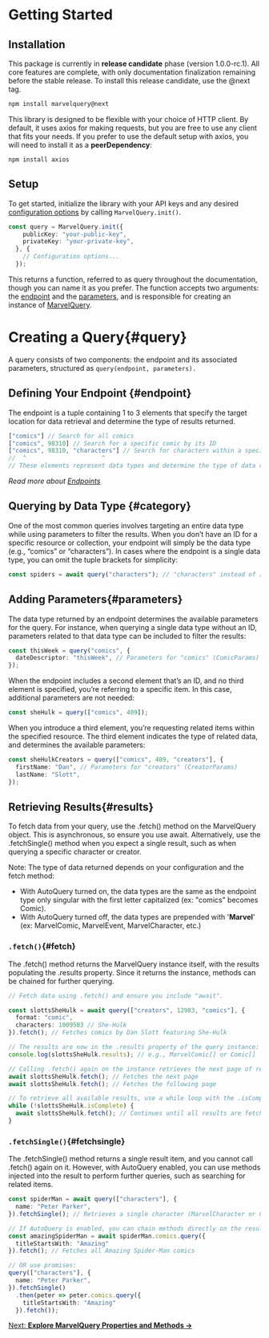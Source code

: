 # Getting Started

## Installation

This package is currently in **release candidate** phase (version 1.0.0-rc.1). All core features are complete, with only documentation finalization remaining before the stable release. To install this release candidate, use the @next tag.

```bash npm2yarn
npm install marvelquery@next
```

This library is designed to be flexible with your choice of HTTP client. By default, it uses axios for making requests, but you are free to use any client that fits your needs. If you prefer to use the default setup with axios, you will need to install it as a **peerDependency**:

```shell
npm install axios
```

## Setup

To get started, initialize the library with your API keys and any desired [configuration options](#config) by calling `MarvelQuery.init()`.

```ts
const query = MarvelQuery.init({
    publicKey: "your-public-key",
    privateKey: "your-private-key",
  }, {
    // Configuration options...
  });
```

This returns a function, referred to as query throughout the documentation, though you can name it as you prefer. The function accepts two arguments: the [endpoint](#endpoint) and the [parameters](api-parameters.md), and is responsible for creating an instance of [MarvelQuery](#marvelquery).

# Creating a Query{#query}

A query consists of two components: the endpoint and its associated parameters, structured as `query(endpoint, parameters).`

## Defining Your Endpoint {#endpoint}

The endpoint is a tuple containing 1 to 3 elements that specify the target location for data retrieval and determine the type of results returned.

```ts
["comics"] // Search for all comics
["comics", 98310] // Search for a specific comic by its ID
["comics", 98310, "characters"] // Search for characters within a specific comic
//  ^                     ^
// These elements represent data types and determine the type of data returned by the API.
```

*Read more about [Endpoints](endpoints.md)*

## Querying by Data Type {#category}

One of the most common queries involves targeting an entire data type while using parameters to filter the results. When you don’t have an ID for a specific resource or collection, your endpoint will simply be the data type (e.g., “comics” or “characters”). In cases where the endpoint is a single data type, you can omit the tuple brackets for simplicity:

```ts
const spiders = await query("characters"); // "characters" instead of ["characters"]
```

## Adding Parameters{#parameters}

The data type returned by an endpoint determines the available parameters for the query. For instance, when querying a single data type without an ID, parameters related to that data type can be included to filter the results:

```ts
const thisWeek = query("comics", {
  dateDescriptor: "thisWeek", // Parameters for "comics" (ComicParams)
});
```

When the endpoint includes a second element that’s an ID, and no third element is specified, you’re referring to a specific item. In this case, additional parameters are not needed:

```ts
const sheHulk = query(["comics", 409]);
```

When you introduce a third element, you’re requesting related items within the specified resource. The third element indicates the type of related data, and determines the available parameters:

```ts
const sheHulkCreators = query(["comics", 409, "creators"], {
  firstName: "Dan", // Parameters for "creators" (CreatorParams)
  lastName: "Slott",
});
```

## Retrieving Results{#results}

To fetch data from your query, use the .fetch() method on the MarvelQuery object. This is asynchronous, so ensure you use await. Alternatively, use the .fetchSingle() method when you expect a single result, such as when querying a specific character or creator.

Note: The type of data returned depends on your configuration and the fetch method:

- With AutoQuery turned on, the data types are the same as the endpoint type only singular with the first letter capitalized (ex: "comics" becomes Comic).
- With AutoQuery turned off, the data types are prepended with '**Marvel**' (ex: MarvelComic, MarvelEvent, MarvelCharacter, etc.)

### `.fetch()`{#fetch}

The .fetch() method returns the MarvelQuery instance itself, with the results populating the .results property. Since it returns the instance, methods can be chained for further querying.

```ts
// Fetch data using .fetch() and ensure you include "await".

const slottsSheHulk = await query(["creators", 12983, "comics"], {
  format: "comic",
  characters: 1009583 // She-Hulk
}).fetch(); // Fetches comics by Dan Slott featuring She-Hulk

// The results are now in the .results property of the query instance:
console.log(slottsSheHulk.results); // e.g., MarvelComic[] or Comic[]

// Calling .fetch() again on the instance retrieves the next page of results:
await slottsSheHulk.fetch(); // Fetches the next page
await slottsSheHulk.fetch(); // Fetches the following page

// To retrieve all available results, use a while loop with the .isComplete property:
while (!slottsSheHulk.isComplete) {
  await slottsSheHulk.fetch(); // Continues until all results are fetched
}
```

### `.fetchSingle()`{#fetchsingle}

The .fetchSingle() method returns a single result item, and you cannot call .fetch() again on it. However, with AutoQuery enabled, you can use methods injected into the result to perform further queries, such as searching for related items.

```ts
const spiderMan = await query(["characters"], {
  name: "Peter Parker",
}).fetchSingle(); // Retrieves a single character (MarvelCharacter or Character)

// If AutoQuery is enabled, you can chain methods directly on the result:
const amazingSpiderMan = await spiderMan.comics.query({
  titleStartsWith: "Amazing"
}).fetch(); // Fetches all Amazing Spider-Man comics

// OR use promises:
query(["characters"], {
  name: "Peter Parker",
}).fetchSingle()
  .then(peter => peter.comics.query({
    titleStartsWith: "Amazing"
  }).fetch());
```

[Next: **Explore MarvelQuery Properties and Methods →**](autoquery.md)

